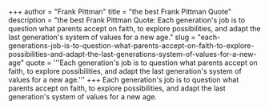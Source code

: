 +++
author = "Frank Pittman"
title = "the best Frank Pittman Quote"
description = "the best Frank Pittman Quote: Each generation's job is to question what parents accept on faith, to explore possibilities, and adapt the last generation's system of values for a new age."
slug = "each-generations-job-is-to-question-what-parents-accept-on-faith-to-explore-possibilities-and-adapt-the-last-generations-system-of-values-for-a-new-age"
quote = '''Each generation's job is to question what parents accept on faith, to explore possibilities, and adapt the last generation's system of values for a new age.'''
+++
Each generation's job is to question what parents accept on faith, to explore possibilities, and adapt the last generation's system of values for a new age.
